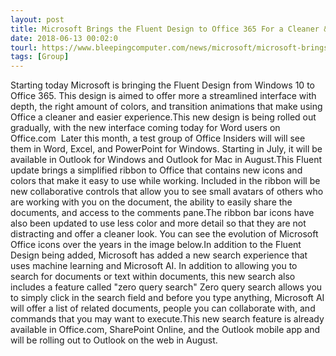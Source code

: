 ```yaml
---
layout: post
title: Microsoft Brings the Fluent Design to Office 365 For a Cleaner & Easier Interface
date: 2018-06-13 00:02:0
tourl: https://www.bleepingcomputer.com/news/microsoft/microsoft-brings-the-fluent-design-to-office-365-for-a-cleaner-and-easier-interface/
tags: [Group]
---
```

Starting today Microsoft is bringing the Fluent Design from Windows 10 to Office 365. This design is aimed to offer more a streamlined interface with depth, the right amount of colors, and transition animations that make using Office a cleaner and easier experience.This new design is being rolled out gradually, with the new interface coming today for Word users on Office.com  Later this month, a test group of Office Insiders will will see them in Word, Excel, and PowerPoint for Windows. Starting in July, it will be available in Outlook for Windows and Outlook for Mac in August.This Fluent update brings a simplified ribbon to Office that contains new icons and colors that make it easy to use while working. Included in the ribbon will be new collaborative controls that allow you to see small avatars of others who are working with you on the document, the ability to easily share the documents, and access to the comments pane.The ribbon bar icons have also been updated to use less color and more detail so that they are not distracting and offer a cleaner look. You can see the evolution of Microsoft Office icons over the years in the image below.In addition to the Fluent Design being added, Microsoft has added a new search experience that uses machine learning and Microsoft AI. In addition to allowing you to search for documents or text within documents, this new search also includes a feature called "zero query search" Zero query search allows you to simply click in the search field and before you type anything, Microsoft AI will offer a list of related documents, people you can collaborate with, and commands that you may want to execute.This new search feature is already available in Office.com, SharePoint Online, and the Outlook mobile app and will be rolling out to Outlook on the web in August.